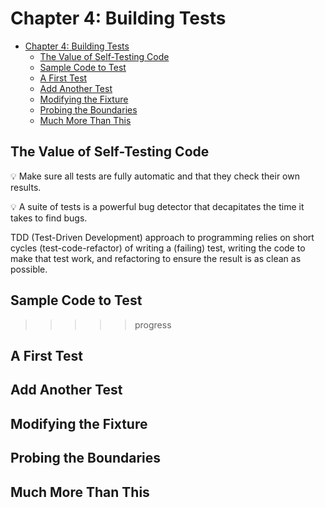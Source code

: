 # Chapter 4: Building Tests

- [Chapter 4: Building Tests](#chapter-4-building-tests)
  - [The Value of Self-Testing Code](#the-value-of-self-testing-code)
  - [Sample Code to Test](#sample-code-to-test)
  - [A First Test](#a-first-test)
  - [Add Another Test](#add-another-test)
  - [Modifying the Fixture](#modifying-the-fixture)
  - [Probing the Boundaries](#probing-the-boundaries)
  - [Much More Than This](#much-more-than-this)

## The Value of Self-Testing Code

💡 Make sure all tests are fully automatic and that they check their own
results.

💡 A suite of tests is a powerful bug detector that decapitates the time it
takes to find bugs.

TDD (Test-Driven Development) approach to programming relies on short cycles
(test-code-refactor) of writing a (failing) test, writing the code to make that
test work, and refactoring to ensure the result is as clean as possible.

## Sample Code to Test

>>>>> progress

## A First Test

## Add Another Test

## Modifying the Fixture

## Probing the Boundaries

## Much More Than This
